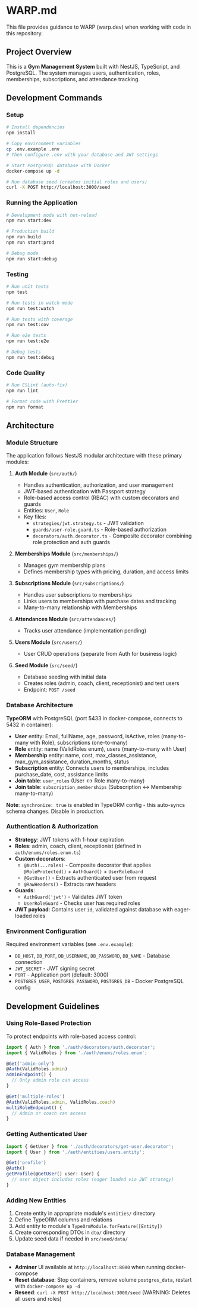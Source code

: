# WARP.md

This file provides guidance to WARP (warp.dev) when working with code in this repository.

## Project Overview

This is a **Gym Management System** built with NestJS, TypeScript, and PostgreSQL. The system manages users, authentication, roles, memberships, subscriptions, and attendance tracking.

## Development Commands

### Setup
```bash
# Install dependencies
npm install

# Copy environment variables
cp .env.example .env
# Then configure .env with your database and JWT settings

# Start PostgreSQL database with Docker
docker-compose up -d

# Run database seed (creates initial roles and users)
curl -X POST http://localhost:3000/seed
```

### Running the Application
```bash
# Development mode with hot-reload
npm run start:dev

# Production build
npm run build
npm run start:prod

# Debug mode
npm run start:debug
```

### Testing
```bash
# Run unit tests
npm test

# Run tests in watch mode
npm run test:watch

# Run tests with coverage
npm run test:cov

# Run e2e tests
npm run test:e2e

# Debug tests
npm run test:debug
```

### Code Quality
```bash
# Run ESLint (auto-fix)
npm run lint

# Format code with Prettier
npm run format
```

## Architecture

### Module Structure

The application follows NestJS modular architecture with these primary modules:

1. **Auth Module** (`src/auth/`)
   - Handles authentication, authorization, and user management
   - JWT-based authentication with Passport strategy
   - Role-based access control (RBAC) with custom decorators and guards
   - Entities: `User`, `Role`
   - Key files:
     - `strategies/jwt.strategy.ts` - JWT validation
     - `guards/user-role.guard.ts` - Role-based authorization
     - `decorators/auth.decorator.ts` - Composite decorator combining role protection and auth guards

2. **Memberships Module** (`src/memberships/`)
   - Manages gym membership plans
   - Defines membership types with pricing, duration, and access limits

3. **Subscriptions Module** (`src/subscriptions/`)
   - Handles user subscriptions to memberships
   - Links users to memberships with purchase dates and tracking
   - Many-to-many relationship with Memberships

4. **Attendances Module** (`src/attendances/`)
   - Tracks user attendance (implementation pending)

5. **Users Module** (`src/users/`)
   - User CRUD operations (separate from Auth for business logic)

6. **Seed Module** (`src/seed/`)
   - Database seeding with initial data
   - Creates roles (admin, coach, client, receptionist) and test users
   - Endpoint: `POST /seed`

### Database Architecture

**TypeORM** with PostgreSQL (port 5433 in docker-compose, connects to 5432 in container):

- **User** entity: Email, fullName, age, password, isActive, roles (many-to-many with Role), subscriptions (one-to-many)
- **Role** entity: name (ValidRoles enum), users (many-to-many with User)
- **Membership** entity: name, cost, max_classes_assistance, max_gym_assistance, duration_months, status
- **Subscription** entity: Connects users to memberships, includes purchase_date, cost, assistance limits
- **Join table**: `user_roles` (User ↔ Role many-to-many)
- **Join table**: `subscription_memberships` (Subscription ↔ Membership many-to-many)

**Note**: `synchronize: true` is enabled in TypeORM config - this auto-syncs schema changes. Disable in production.

### Authentication & Authorization

- **Strategy**: JWT tokens with 1-hour expiration
- **Roles**: admin, coach, client, receptionist (defined in `auth/enums/roles.enum.ts`)
- **Custom decorators**:
  - `@Auth(...roles)` - Composite decorator that applies `@RoleProtected()` + `AuthGuard()` + `UserRoleGuard`
  - `@GetUser()` - Extracts authenticated user from request
  - `@RawHeaders()` - Extracts raw headers
- **Guards**:
  - `AuthGuard('jwt')` - Validates JWT token
  - `UserRoleGuard` - Checks user has required roles
- **JWT payload**: Contains user `id`, validated against database with eager-loaded roles

### Environment Configuration

Required environment variables (see `.env.example`):
- `DB_HOST`, `DB_PORT`, `DB_USERNAME`, `DB_PASSWORD`, `DB_NAME` - Database connection
- `JWT_SECRET` - JWT signing secret
- `PORT` - Application port (default: 3000)
- `POSTGRES_USER`, `POSTGRES_PASSWORD`, `POSTGRES_DB` - Docker PostgreSQL config

## Development Guidelines

### Using Role-Based Protection

To protect endpoints with role-based access control:

```typescript
import { Auth } from './auth/decorators/auth.decorator';
import { ValidRoles } from './auth/enums/roles.enum';

@Get('admin-only')
@Auth(ValidRoles.admin)
adminEndpoint() {
  // Only admin role can access
}

@Get('multiple-roles')
@Auth(ValidRoles.admin, ValidRoles.coach)
multiRoleEndpoint() {
  // Admin or coach can access
}
```

### Getting Authenticated User

```typescript
import { GetUser } from './auth/decorators/get-user.decorator';
import { User } from './auth/entities/users.entity';

@Get('profile')
@Auth()
getProfile(@GetUser() user: User) {
  // user object includes roles (eager loaded via JWT strategy)
}
```

### Adding New Entities

1. Create entity in appropriate module's `entities/` directory
2. Define TypeORM columns and relations
3. Add entity to module's `TypeOrmModule.forFeature([Entity])`
4. Create corresponding DTOs in `dto/` directory
5. Update seed data if needed in `src/seed/data/`

### Database Management

- **Adminer** UI available at `http://localhost:8080` when running docker-compose
- **Reset database**: Stop containers, remove volume `postgres_data`, restart with `docker-compose up -d`
- **Reseed**: `curl -X POST http://localhost:3000/seed` (WARNING: Deletes all users and roles)
